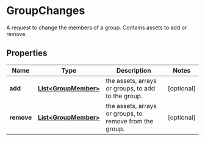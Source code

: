 

# GroupChanges

A request to change the members of a group. Contains assets to add or remove.

## Properties

| Name | Type | Description | Notes |
|------------ | ------------- | ------------- | -------------|
|**add** | [**List&lt;GroupMember&gt;**](GroupMember.md) | the assets, arrays or groups, to add to the group. |  [optional] |
|**remove** | [**List&lt;GroupMember&gt;**](GroupMember.md) | the assets, arrays or groups, to remove from the group. |  [optional] |



